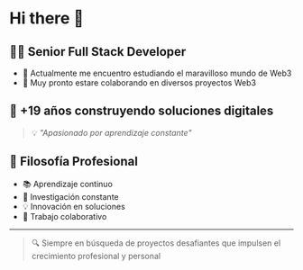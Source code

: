 # Hi there 👋

<!--
**davidmelendez/davidmelendez** is a ✨ _special_ ✨ repository because its `README.md` (this file) appears on your GitHub profile.

Here are some ideas to get you started:

- 🔭 I’m currently working on ...
 ...
- 👯 I’m looking to collaborate on ...
- 🤔 I’m looking for help with ...
- 💬 Ask me about ...
- 📫 How to reach me: ...
- 😄 Pronouns: ...
- ⚡ Fun fact: ...
-->

## 👨‍💻 Senior Full Stack Developer

- 🌱 Actualmente me encuentro estudiando el maravilloso mundo de Web3
- 👯 Muy pronto estare colaborando en diversos proyectos Web3

## 🚀 +19 años construyendo soluciones digitales

> 💡 *"Apasionado por aprendizaje constante"*

## 🌱 Filosofía Profesional

- 📚 Aprendizaje continuo
- 🔬 Investigación constante
- 💡 Innovación en soluciones
- 🤝 Trabajo colaborativo

---
> 🔍 Siempre en búsqueda de proyectos desafiantes que impulsen el crecimiento profesional y personal
